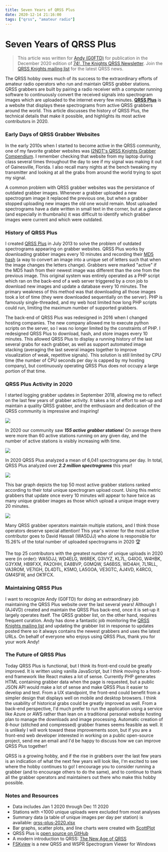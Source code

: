 ```yaml
---
title: Seven Years of QRSS Plus
date: 2020-12-14 21:16:00
tags: ["qrss", "amateur radio"]
---
```


# Seven Years of QRSS Plus

> This article was written for [Andy (G0FTD)](https://sites.google.com/view/andy-g0ftd/) for publication in the December 2020 edition of [74!, The Knights QRSS Newsletter](https://swharden.com/qrss/74/). Join the [QRSS Knights mailing list](https://groups.io/g/qrssknights) for the latest QRSS news.

The QRSS hobby owes much of its success to the extraordinary efforts of amateur radio operators who run and maintain QRSS grabber stations. QRSS grabbers are built by pairing a radio receiver with a computer running software to continuously convert the received signals into spectrogram images which are uploaded to the internet every few minutes. [**QRSS Plus**](https://swharden.com/qrss/plus/) is a website that displays these spectrograms from active QRSS grabbers around the world. This article discusses the history of QRSS Plus, the technical details that make it possible, and highlights its most active contributors in 2020.

### Early Days of QRSS Grabber Websites

In the early 2010s when I started to become active in the QRSS community, one of my favorite grabber websites was [I2NDT's QRSS Knights Grabber Compendium](https://digilander.libero.it/i2ndt/grabber/grabber-compendium.htm). I remember checking that website from my laptop during class several times throughout the day to see if my signal was making it out of Gainesville, Florida. I also recall many nights at the bench tweaking my transmitter and looking at all the grabs from around the world trying to spot my signal. 

A common problem with QRSS grabber websites was the persistance of outdated grabber images. Whenever a grabber uploaded a new spectrogram image it replaced the previous one, but when a grabber stopped uploading new images the old one would remain. Most uploaded spectrograms have a date written in small text in the corner, but at a glance (and especially in thumbnails) it was difficult to identify which grabber images were current and which were outdated. 

### History of QRSS Plus

I created [QRSS Plus](https://swharden.com/qrss/plus/) in July 2013 to solve the problem of outdated spectrograms appearing on grabber websites. QRSS Plus works by downloading grabber images every 10 minutes and recording their [MD5 hash](https://en.wikipedia.org/wiki/MD5) (a way to convert an image into a unique set of letters such that when the image changes the letters change). Grabbers were marked "active" if the MD5 hash from their newest image was different than the one from the previous image. This original system was entirely operated as a PHP script which ran on the back-end of a web server triggered by a cron job to download new images and update a database every 10 minutes. The primary weakness of this method was that downloading all those images took a lot of time (they were downloaded sequentially on the server). PHP is famously single-threaded, and my web host limited how long PHP scripts could run, limiting the maximum number of supported grabbers.

The back-end of QRSS Plus was redesigned in 2016 when I changed hosting companies. The new company allowed me to execute python scripts on the server, so I was no longer limited by the constraints of PHP. I redesigned QRSS Plus to download, hash, and store images every 10 minutes. This allowed QRSS Plus to display a running history of the last several grabs for each grabber, as well as support automated image stacking (averaging the last several images together to improve visualization of weak, repetitive signals). This solution is still limited by CPU time (the number of CPU seconds per day is capped by my hosting company), but continuously operating QRSS Plus does not occupy a large portion of that time.

### QRSS Plus Activity in 2020

I started logging grabber updates in September 2018, allowing me to reflect on the last few years of grabber activity. It takes a lot of effort to set-up and maintain a quality QRSS grabber, and the enthusiasm and dedication of the QRSS community is impressive and inspiring! 

<div class="text-center">

![](grabbers-per-day.png)

</div>

In 2020 our community saw ***155 active grabber stations***! On average there were more than 60 active stations running on any given day, and the number of active stations is visibly increasing with time.

<div class="text-center">

![](grabs-per-day.png)

</div>

In 2020 QRSS Plus analyzed a mean of 6,041 spectrograms per day. In total, QRSS Plus analyzed over ***2.2 million spectrograms*** this year!

<div class="text-center">

![](grabbers-leader.png)

</div>

This bar graph depicts the top 50 most active grabber stations ranked according to their total unique spectrogram upload count. Using this metric grabbers that update once every 10 minutes will appear to have twice as many unique grabber images as those which upload a unique image every 20 minutes.

<div class="text-center">

![](qrss-2020-pie.png)

</div>

Many QRSS grabber operators maintain multiple stations, and I think those operators deserve special attention! This year's winner for the most active contributor goes to David Hassall (WA5DJJ) who alone is responsible for 15.26% of the total number of uploaded spectrograms in 2020 🏆

The top 25 contributors with the greatest number of unique uploads in 2020 were (in order): WA5DJJ, WD4ELG, W6REK, G3VYZ, KL7L, G4IOG, W4HBK, G3YXM, HB9FXX, PA2OHH, EA8BVP, G0MQW, SA6BSS, WD4AH, 7L1RLL, VA3ROM, VE7IGH, DL4DTL, K5MO, LA5GOA, VE3GTC, AJ4VD, K4RCG, GM4SFW, and OK1FCX. 

### Maintaining QRSS Plus

I want to recognize Andy (G0FTD) for doing an extraordinary job maintaining the QRSS Plus website over the last several years! Although I (AJ4VD) created and maintain the QRSS Plus back-end, once it is set-up it largely operates itself. The QRSS grabber list, on the other hand, requires frequent curation. Andy has done a fantastic job monitoring the [QRSS Knights mailing list](https://groups.io/g/qrssknights) and updating the grabber list in response to updates posted there so it always contains the newest grabbers and uses the latest URLs. On behalf of everyone who enjoys using QRSS Plus, thank you for your work Andy!

### The Future of QRSS Plus

Today QRSS Plus is functional, but I think its front-end could be greatly improved. It is written using vanilla JavaScript, but I think moving to a front-end framework like React makes a lot of sense. Currently PHP generates HTML containing grabber data when the page is requested, but a public JSON API would make a lot of sense and make QRSS Plus it easier to develop and test. From a UX standpoint, the front-end could benefit from a simpler design that displays well on mobile and desktop browsers. I think the usability of historical grabs could be greatly improved as well. From a back-end perspective, I'd much prefer to run the application using a service like Azure or AWS rather than lean on a traditional personal website hosting plan to manage the downloads and image processing. Automatic creation of 8-hour (stitched and compressed) grabber frames seems feasible as well. It is unlikely I will work toward these improvements soon, but if you are a front-end web developer interested in working on a public open-source project, send me an email and I'd be happy to discuss how we can improve QRSS Plus together!

QRSS is a growing hobby, and if the rise in grabbers over the last few years is an indication of what the next few years will look like, I'm excited to see where the hobby continues to go! I encourage you to consider running a grabber (and to encourage others to do the same), and to continue to thank all the grabber operators and maintainers out there who make this hobby possible.

### Notes and Resources
* Data includes Jan 1 2020 through Dec 11 2020
* Stations with <1000 unique uploads were excluded from most analyses
* Summary data (a table of unique images per day per station) is available: [qrss-plus-2020.xlsx](qrss-plus-2020.xlsx)
* Bar graphs, scatter plots, and line charts were created with [ScottPlot](https://swharden.com/scottplot)
* QRSS Plus is [open source on GitHub](https://github.com/swharden/qrssplus)
* A modern introduction to QRSS: [The New Age of QRSS](https://swharden.com/blog/2020-10-03-new-age-of-qrss)
* [FSKview](https://swharden.com/software/FSKview) is a new QRSS and WSPR Spectrogram Viewer for Windows